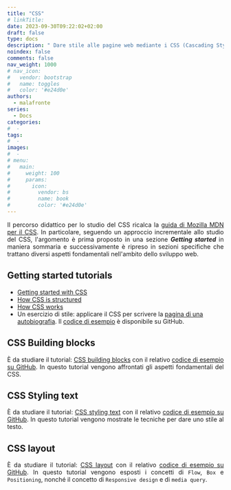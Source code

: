 ```yaml
---
title: "CSS"
# linkTitle:
date: 2023-09-30T09:22:02+02:00
draft: false
type: docs
description: " Dare stile alle pagine web mediante i CSS (Cascading Style Sheets)"
noindex: false
comments: false
nav_weight: 1000
# nav_icon:
#   vendor: bootstrap
#   name: toggles
#   color: '#e24d0e'
authors:
  - malafronte
series:
  - Docs
categories:
#  - 
tags:
#  - 
images:
#  - 
# menu:
#   main:
#     weight: 100
#     params:
#       icon:
#         vendor: bs
#         name: book
#         color: '#e24d0e'
---
```

<style>p {text-align: justify}</style>
Il percorso didattico per lo studio del CSS ricalca la [guida di Mozilla MDN per il CSS](https://developer.mozilla.org/en-US/docs/Learn/CSS). In particolare, seguendo un approccio incrementale allo studio del CSS, l'argomento è prima proposto in una sezione ***Getting started*** in maniera sommaria e successivamente è ripreso in sezioni specifiche che trattano diversi aspetti fondamentali nell'ambito dello sviluppo web.

## Getting started tutorials

* [Getting started with CSS](https://developer.mozilla.org/en-US/docs/Learn/CSS/First_steps/Getting_started)
* [How CSS is structured](https://developer.mozilla.org/en-US/docs/Learn/CSS/First_steps/How_CSS_is_structured)
* [How CSS works](https://developer.mozilla.org/en-US/docs/Learn/CSS/First_steps/How_CSS_works)
* Un esercizio di stile: applicare il CSS per scrivere la [pagina di una autobiografia](https://developer.mozilla.org/en-US/docs/Learn/CSS/First_steps/Styling_a_biography_page). Il [codice di esempio](https://github.com/mdn/css-examples/tree/main/learn/getting-started) è disponibile su GitHub.

## CSS Building blocks

È da studiare il tutorial: [CSS building blocks](https://developer.mozilla.org/en-US/docs/Learn/CSS/Building_blocks) con il relativo [codice di esempio su GitHub](https://github.com/mdn/learning-area/tree/main/css/introduction-to-css). In questo tutorial vengono affrontati gli aspetti fondamentali del CSS.

## CSS Styling text

È da studiare il tutorial: [CSS styling text](https://developer.mozilla.org/en-US/docs/Learn/CSS/Styling_text) con il relativo [codice di esempio su GitHub](https://github.com/mdn/learning-area/tree/main/css/styling-text). In questo tutorial vengono mostrate le tecniche per dare uno stile al testo.

## CSS layout

È da studiare il tutorial: [CSS layout](https://developer.mozilla.org/en-US/docs/Learn/CSS/CSS_layout) con il relativo [codice di esempio su GitHub](https://github.com/mdn/learning-area/tree/main/css/styling-boxes). In questo tutorial vengono esposti i concetti di `Flow`, `Box` e `Positioning`, nonché il concetto di `Responsive design` e di `media query`.

